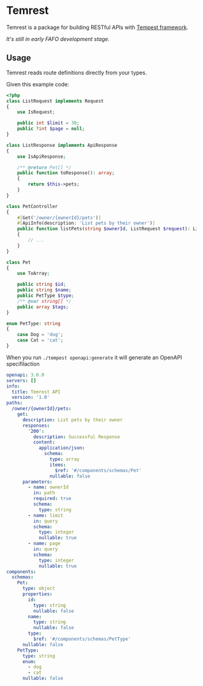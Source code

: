 # Temrest

Temrest is a package for building RESTful APIs with [Tempest framework](https://github.com/tempestphp/tempest-framework).

_It's still in early FAFO development stage._

## Usage

Temrest reads route definitions directly from your types.

Given this example code:

```php
<?php
class ListRequest implements Request
{
    use IsRequest;

    public int $limit = 30;
    public ?int $page = null;
}

class ListResponse implements ApiResponse
{
    use IsApiResponse;

    /** @return Pet[] */
    public function toResponse(): array;
    {
        return $this->pets;
    }
}

class PetController
{
    #[Get('/owner/{ownerId}/pets')]
    #[ApiInfo(description: 'List pets by their owner')]
    public function listPets(string $ownerId, ListRequest $request): ListResponse
    {
        // ...
    }
}

class Pet
{
    use ToArray;

    public string $id;
    public string $name;
    public PetType $type;
    /** @var string[] */
    public array $tags;
}

enum PetType: string
{
    case Dog = 'dog';
    case Cat = 'cat';
}
```

When you run `./tempest openapi:generate` it will generate an OpenAPI specifilaction

```yaml
openapi: 3.0.0
servers: []
info:
  title: Temrest API
  version: '1.0'
paths:
  /owner/{ownerId}/pets:
    get:
      description: List pets by their owner
      responses:
        '200':
          description: Successful Response
          content:
            application/json:
              schema:
                type: array
                items:
                  $ref: '#/components/schemas/Pet'
                nullable: false
      parameters:
        - name: ownerId
          in: path
          required: true
          schema:
            type: string
        - name: limit
          in: query
          schema:
            type: integer
            nullable: true
        - name: page
          in: query
          schema:
            type: integer
            nullable: true
components:
  schemas:
    Pet:
      type: object
      properties:
        id:
          type: string
          nullable: false
        name:
          type: string
          nullable: false
        type:
          $ref: '#/components/schemas/PetType'
      nullable: false
    PetType:
      type: string
      enum:
        - dog
        - cat
      nullable: false
```
